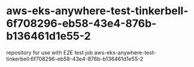 # aws-eks-anywhere-test-tinkerbell-6f708296-eb58-43e4-876b-b136461d1e55-2
repository for use with E2E test job aws-eks-anywhere-test-tinkerbell:6f708296-eb58-43e4-876b-b136461d1e55-2
